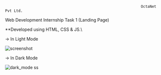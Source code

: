                                                                   OctaNet Pvt Ltd. 



Web Development Internship Task 1 (Landing Page)

**Developed using HTML, CSS & JS.\


-> In Light Mode

![screenshot](https://github.com/PradumnSrivastava/OctaNet-Pvt-Ltd.-Internship-Task-1/assets/131151467/e75ed97a-f98c-4792-a4d7-9d098e63b7ce)


-> In Dark Mode

![dark_mode ss](https://github.com/PradumnSrivastava/OctaNet-Pvt-Ltd.-Internship-Task-1/assets/131151467/eb24af1d-c789-485e-aae4-8c3f97e41aba)
